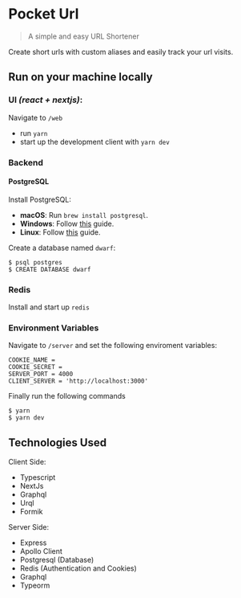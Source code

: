 # Pocket Url

> A simple and easy URL Shortener

Create short urls with custom aliases and easily track your url visits.

## Run on your machine locally

### UI _(react + nextjs)_:

Navigate to `/web`

- run `yarn`
- start up the development client with `yarn dev`

### Backend

#### PostgreSQL

Install PostgreSQL:

- **macOS**: Run `brew install postgresql`.
- **Windows**: Follow [this](https://www.postgresqltutorial.com/install-postgresql/) guide.
- **Linux**: Follow [this](https://www.postgresqltutorial.com/install-postgresql-linux/) guide.

Create a database named `dwarf`:

```shell
$ psql postgres
$ CREATE DATABASE dwarf
```

### Redis

Install and start up `redis`

### Environment Variables

Navigate to `/server` and set the following enviroment variables:

```shell
COOKIE_NAME =
COOKIE_SECRET =
SERVER_PORT = 4000
CLIENT_SERVER = 'http://localhost:3000'
```

Finally run the following commands

```shell
$ yarn
$ yarn dev
```

## Technologies Used

Client Side:

- Typescript
- NextJs
- Graphql
- Urql
- Formik

Server Side:

- Express
- Apollo Client
- Postgresql (Database)
- Redis (Authentication and Cookies)
- Graphql
- Typeorm
